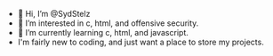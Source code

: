 - 👋 Hi, I’m @SydStelz
- 👀 I’m interested in c, html, and offensive security.
- 🌱 I’m currently learning c, html, and javascript.
- I'm fairly new to coding, and just want a place to store my projects.

<!---
SydStelz/SydStelz is a ✨ special ✨ repository because its `README.md` (this file) appears on your GitHub profile.
You can click the Preview link to take a look at your changes.
--->
